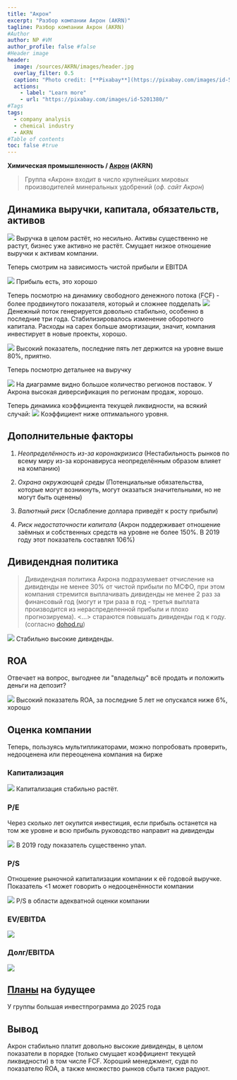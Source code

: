 ```yaml
---
title: "Акрон"
excerpt: "Разбор компании Акрон (AKRN)"
tagline: Разбор компании Акрон (AKRN)
#Author
author: NP #VM
author_profile: false #false
#Header image
header:
  image: /sources/AKRN/images/header.jpg
  overlay_filter: 0.5
  caption: "Photo credit: [**Pixabay**](https://pixabay.com/images/id-5201380/)"
  actions:
    - label: "Learn more"
    - url: "https://pixabay.com/images/id-5201380/"
#Tags
tags:
  - company analysis
  - chemical industry
  - AKRN
#Table of contents
toc: false #true
---
```


**Химическая промышленность / [Акрон](https://www.acron.ru) (AKRN)**

> Группа «Акрон» входит в число крупнейших мировых производителей минеральных удобрений (*оф. сайт Акрон*)

## Динамика выручки, капитала, обязательств, активов

![](../sources/AKRN/images/assets.png)
Выручка в целом растёт, но несильно. 
Активы существенно не растут, бизнес уже активно не растёт.
Смущает низкое отношение выручки к активам компании.

Теперь смотрим на зависимость чистой прибыли и EBITDA

![](../sources/AKRN/images/net_profit.png)
Прибыль есть, это хорошо

Теперь посмотрю на динамику свободного денежного потока (FCF) - более продвинутого показателя, который и сложнее подделать
![](../sources/AKRN/images/fcf.png)
Денежный поток генерируется довольно стабильно, особенно в последние три года.
Стабилизировалось изменение оборотного капитала.
Расходы на capex больше амортизации, значит, компания инвестирует в новые проекты, хорошо.

![](../sources/AKRN/images/revenue_cost_price.png)
Высокий показатель, последние пять лет держится на уровне выше 80%, приятно.

Теперь посмотрю детальнее на выручку

![](../sources/AKRN/images/revenue_export.png)
На диаграмме видно большое количество регионов поставок.
У Акрона высокая диверсификация по регионам продаж, хорошо.

Теперь динамика коэффициента текущей ликвидности, на всякий случай:
![](../sources/AKRN/images/liquid.png)
Коэффициент ниже оптимального уровня.

## Дополнительные факторы

1. *Неопределённость из-за коронакризиса*
    (Нестабильность рынков по всему миру из-за коронавируса неопределённым образом влияет на компанию)

1. *Охрана окружающей среды*
    (Потенциальные обязательства, которые могут возникнуть, могут оказаться значительными, но не могут быть оценены)

1. *Валютный риск*
    (Ослабление доллара приведёт к росту прибыли)
    
1. *Риск недостаточности капитала* 
    (Акрон поддерживает отношение заёмных и собственных средств на уровне не более 150%.
    В 2019 году этот показатель составлял 106%)
    
## Дивидендная политика

> Дивидендная политика Акрона подразумевает отчисление на дивиденды не менее 30% от чистой прибыли по МСФО, при этом компания стремится выплачивать дивиденды не менее 2 раз за финансовый год (могут и три раза в год - третья выплата производится из нераспределенной прибыли и плохо прогнозируема). <...> стараются повышать дивиденды год к году. (согласно [dohod.ru](https://www.dohod.ru/ik/analytics/dividend/akrn))

![](../sources/AKRN/images/dividend_share_percent.png)
Стабильно высокие дивиденды.

## ROA
Отвечает на вопрос, выгоднее ли "владельцу" всё продать и положить деньги на депозит?

![](../sources/AKRN/images/ROA.png)
Высокий показатель ROA, за последние 5 лет не опускался ниже 6%, хорошо

## Оценка компании
Теперь, пользуясь мультипликаторами, можно попробовать проверить, недооценена или переоценена компания на бирже

### Капитализация
![](../sources/AKRN/images/capitalization.png)
Капитализация стабильно растёт.

### P/E
Через сколько лет окупится инвестиция, если прибыль останется на том же уровне и всю прибыль руководство направит на дивиденды

![](../sources/AKRN/images/PE.png)
В 2019 году показатель существенно упал.

### P/S
Отношение рыночной капитализации компании к её годовой выручке. 
Показатель <1 может говорить о недооценённости компании

![](../sources/AKRN/images/PS.png)
P/S в области адекватной оценки компании

### EV/EBITDA
![](../sources/AKRN/images/EV_EBITDA.png)

### Долг/EBITDA
![](../sources/AKRN/images/Debt_EBITDA.png)

## [Планы](https://www.acron.ru/about-acron-group/invest-programme/) на будущее

У группы большая инвестпрограмма до 2025 года

## Вывод

Акрон стабильно платит довольно высокие дивиденды, в целом показатели в порядке (только смущает коэффициент текущей ликвидности) в том числе FCF.
Хороший менеджмент, судя по показателю ROA, а также множество рынков сбыта также радуют.